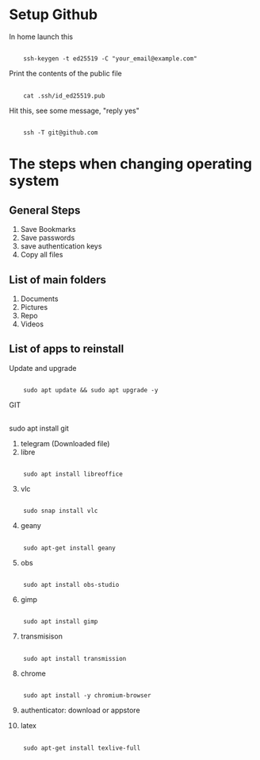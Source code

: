 # Setup Github
In home launch this
##
        ssh-keygen -t ed25519 -C "your_email@example.com"
        
Print the contents of the public file
##
        cat .ssh/id_ed25519.pub
        
Hit this, see some message, "reply yes"    
##
        ssh -T git@github.com
        
# The steps when changing operating system

## General Steps
1. Save Bookmarks
1. Save passwords
1. save authentication keys
1. Copy all files

## List of main folders
1. Documents
2. Pictures
3. Repo
4. Videos

## List of apps to reinstall
Update and upgrade 
##
        sudo apt update && sudo apt upgrade -y

GIT
##
sudo apt install git

1. telegram (Downloaded file)
2. libre
##
        sudo apt install libreoffice
        
3. vlc
##
        sudo snap install vlc
        
4. geany
##
        sudo apt-get install geany
5. obs
##
        sudo apt install obs-studio
6. gimp
##
        sudo apt install gimp
        
7. transmisison
##
        sudo apt install transmission
        
8. chrome
##
        sudo apt install -y chromium-browser

9. authenticator: download or appstore

10. latex
##
        sudo apt-get install texlive-full

